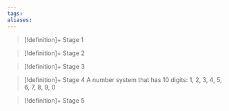 ```yaml
---
tags:
aliases:
---
```


> [!definition]+ Stage 1
>

> [!definition]+ Stage 2
>

> [!definition]+ Stage 3
>

> [!definition]+ Stage 4
> A number system that has 10 digits: 1, 2, 3, 4, 5, 6, 7, 8, 9, 0

> [!definition]+ Stage 5
>




